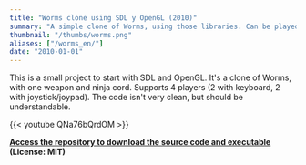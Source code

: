 ```yaml
---
title: "Worms clone using SDL y OpenGL (2010)"
summary: "A simple clone of Worms, using those libraries. Can be played by multiple players locally."
thumbnail: "/thumbs/worms.png"
aliases: ["/worms_en/"]
date: "2010-01-01"
---
```


This is a small project to start with SDL and OpenGL. It's a clone of Worms, with one weapon and ninja cord. Supports 4 players (2 with keyboard, 2 with joystick/joypad). The code isn't very clean, but should be understandable.

{{< youtube QNa76bQrdOM >}}

**[Access the repository to download the source code and executable](https://github.com/gzalo/wormsclone) (License: MIT)**
